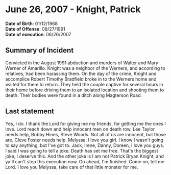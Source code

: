 # June 26, 2007 - Knight, Patrick

**Date of Birth**: 01/12/1968<br/>
**Date of Offense**: 08/27/1991<br/>
**Date of execution**: 06/26/2007<br/>

## Summary of Incident
Convicted in the August 1991 abduction and murders of Walter and Mary Werner of Amarillo. Knight was a neighbor of the Werners, and according to relatives, had been harassing them. On the day of the crime, Knight and accomplice Robert Timothy Bradfield broke in to the Werners home and waited for them to return. They held the couple captive for several hours in their home before driving them to an isolated location and shooting them to death. Their bodies were found in a ditch along Magterson Road.

## Last statement
Yes, I do. I thank the Lord for giving me my friends, for getting me the ones I love. Lord reach down and help innocent men on death row. Lee Taylor needs help, Bobby Hines, Steve Woods. Not all of us are innocent, but those are. Cleve Foster needs help. Melyssa, I love you girl. I know I wasn't going to say anything, but I've got to. Jack, Irene, Danny, Doreen, I love you guys. I said I was going to tell a joke. Death has set me free. That's the biggest joke, I deserve this. And the other joke is I am not Patrick Bryan Knight, and ya'll can't stop this execution now. Go ahead, I'm finished. Come on, tell me Lord. I love you Melyssa, take care of that little monster for me.